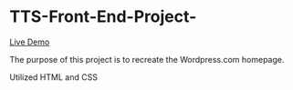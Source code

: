 # TTS-Front-End-Project-

[Live Demo](https://drawlins860.github.io/TTS-Front-End-Project-/.)

The purpose of this project is to recreate the Wordpress.com homepage.

Utilized HTML and CSS
